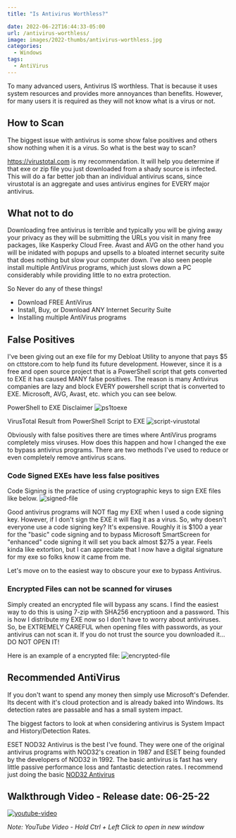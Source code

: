 ```yaml
---
title: "Is Antivirus Worthless?"

date: 2022-06-22T16:44:33-05:00
url: /antivirus-worthless/
image: images/2022-thumbs/antivirus-worthless.jpg
categories:
  - Windows
tags:
  - AntiVirus
---
```

To many advanced users, Antivirus IS worthless. That is because it uses system resources and provides more annoyances than benefits. However, for many users it is required as they will not know what is a virus or not. 
<!--more-->

## How to Scan

The biggest issue with antivirus is some show false positives and others show nothing when it is a virus. So what is the best way to scan? 

<https://virustotal.com> is my recommendation. It will help you determine if that exe or zip file you just downloaded from a shady source is infected. This will do a far better job than an individual antivirus scans, since virustotal is an aggregate and uses antivirus engines for EVERY major antivirus. 

## What not to do

Downloading free antivirus is terrible and typically you will be giving away your privacy as they will be submitting the URLs you visit in many free packages, like Kasperky Cloud Free. Avast and AVG on the other hand you will be inidated with popups and upsells to a bloated internet security suite that does nothing but slow your computer down. I've also seen people install multiple AntiVirus programs, which just slows down a PC considerably while providing little to no extra protection. 

So Never do any of these things!
- Download FREE AntiVirus
- Install, Buy, or Download ANY Internet Security Suite
- Installing multiple AntiVirus programs

## False Positives

I've been giving out an exe file for my Debloat Utility to anyone that pays $5 on cttstore.com to help fund its future development. However, since it is a free and open source project that is a PowerShell script that gets converted to EXE it has caused MANY false positives. The reason is many Antivirus companies are lazy and block EVERY powershell script that is converted to EXE. Microsoft, AVG, Avast, etc. which you can see below. 

PowerShell to EXE Disclaimer
![ps1toexe](/images/2022/antivirus-worthless/virus-ps1-exe.png)

VirusTotal Result from PowerShell Script to EXE
![script-virustotal](/images/2022/antivirus-worthless/script-virus.png)

Obviously with false positives there are times where AntiVirus programs completely miss viruses. How does this happen and how I changed the exe to bypass antivirus programs. There are two methods I've used to reduce or even completely remove antivirus scans. 

### Code Signed EXEs have less false positives

Code Signing is the practice of using cryptographic keys to sign EXE files like below. 
![signed-file](/images/2022/antivirus-worthless/signed-file.png)

Good antivirus programs will NOT flag my EXE when I used a code signing key. However, if I don't sign the EXE it will flag it as a virus. So, why doesn't everyone use a code signing key? It's expensive. Roughly it is $100 a year for the "basic" code signing and to bypass Microsoft SmartScreen for "enhanced" code signing it will set you back almost $275 a year. Feels kinda like extortion, but I can appreciate that I now have a digital signature for my exe so folks know it came from me. 

Let's move on to the easiest way to obscure your exe to bypass Antivirus.

### Encrypted Files can not be scanned for viruses

Simply created an encrypted file will bypass any scans. I find the easiest way to do this is using 7-zip with SHA256 encryptioon and a password. This is how I distribute my EXE now so I don't have to worry about antiviruses. So, be EXTREMELY CAREFUL when opening files with passwords, as your antivirus can not scan it. If you do not trust the source you downloaded it... DO NOT OPEN IT!

Here is an example of a encrypted file:
![encrypted-file](/images/2022/antivirus-worthless/encrypted-file.png)

## Recommended AntiVirus

If you don't want to spend any money then simply use Microsoft's Defender. Its decent with it's cloud protection and is already baked into Windows. Its detection rates are passable and has a small system impact. 

The biggest factors to look at when considering antivirus is System Impact and History/Detection Rates. 

ESET NOD32 Antivirus is the best I've found. They were one of the original antivirus programs with NOD32's creation in 1987 and ESET being founded by the developers of NOD32 in 1992. The basic antivirus is fast has very little passive performance loss and fantastic detection rates. I recommend just doing the basic [NOD32 Antivirus](https://www.jdoqocy.com/click-100287975-15083621)

## Walkthrough Video - Release date: 06-25-22

[![youtube-video](https://img.youtube.com/vi/UXT17bQ2W2Q/0.jpg)](https://www.youtube.com/watch?v=UXT17bQ2W2Q)

_Note: YouTube Video - Hold Ctrl + Left Click to open in new window_
